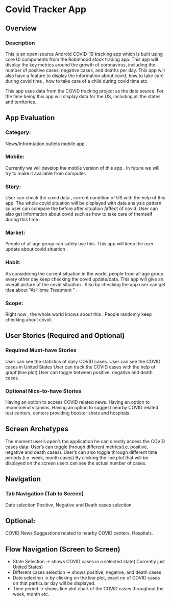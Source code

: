 # Covid Tracker App 


## Overview

### Description

This is an open-source Android COVID-19 tracking app which is built using core UI components from the Robinhood stock trading app. This app will display the key metrics around the growth of coronavirus, 
including the number of positive cases, negative cases, and deaths per day. This app will also have a feature to display the 
information about covid, how to take care during covid time , how to take care of a child during covid time etc.


This app uses data from the COVID tracking project as the data source. For the time being this app will display data for the US, including all the states and territories.

## App Evaluation
### Category: 
News/Informtation outlets mobile app .

### Mobile: 
Currently we will develop the mobile version of this app . In future we will try to make it available from computer.

### Story: 
User can check the covid data , current condition of US with the help of this app. The whole covid situation will be displayed with data analysis pattern so user can compare the before after situation /affect of covid. 
User can also get information about covid such as how to take care of themself during this time .

### Market: 
People of all age group can safely use this. This app will keep the user update about covid situation .

### Habit: 
As considering the current situation in the world, people from all age group every other day keep checking the covid update/data. This app will give an overall picture of the covid situation . Also by checking the app
user can get idea about "At Home Treatment " .

### Scope:

Right now , the whole world knows about this . People randomly keep checking about covid. 

## User Stories (Required and Optional)
### Required Must-have Stories
User can see the statistics of daily COVID cases.
User can see the COVID cases in United States
User can track the COVID cases with the help of graph(line plot)
User can toggle between positive, negative and death cases.

### Optional Nice-to-have Stories
Having an option to access COVID related news.
Having an option to recommend vitamins.
Having an option to suggest nearby COVID related test centers, centers providing booster shots and hospitals.

## Screen Archetypes
The moment user’s open’s the application he can directly access the COVID cases data.
User’s can toggle through different metrics(i.e. positive, negative and death cases).
User’s can also toggle through different time periods (i.e. week, month cases)
By clicking the line plot that will be displayed on the screen users can see the actual number of cases.
 
## Navigation
### Tab Navigation (Tab to Screen)
 
Date selection
Positive, Negative and Death cases selection
 
## Optional:
COVID News
Suggestions related to nearby COVID centers, Hospitals. 

## Flow Navigation (Screen to Screen)
* State Selection -> shows COVID cases in a selected state( Currently just United States)
* Different cases selection -> shows positive, negative, and death cases
* Date selection ->  by clicking on the line plot, exact no of COVID cases on that particular day will be displayed.
* Time period -> shows line plot chart of the COVID cases throughout the week, month etc.


